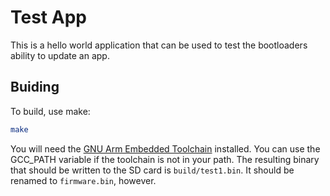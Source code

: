 # Test App

This is a hello world application that can be used to test the bootloaders ability to update an app.

## Buiding

To build, use make:

```bash
make
```

You will need the [GNU Arm Embedded Toolchain](https://developer.arm.com/downloads/-/arm-gnu-toolchain-downloads) installed. You can use the GCC_PATH variable if the toolchain is not in your path. The resulting binary that should be written to the SD card is `build/test1.bin`. It should be renamed to `firmware.bin`, however.